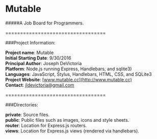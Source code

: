 # Mutable

#####A Job Board for Programmers.

==================================

###Project Information:

**Project name**: Mutable<br>
**Initial Starting Date**: 9/30/2016<br>
**Principal Author**: Joseph DeVictoria<br>
**Platform**: Node.js running Express, Handlebars, and sqlite3)<br>
**Languages**: JavaScript, Stylus, Handlebars, HTML, CSS, and SQLite3<br>
**Project Website**: [www.mutable.cc](http://www.mutable.cc)<br>
**Contact**: jldevictoria@gmail.com

==================================

###Directories:

**private**:            Source files.<br>
**public**:             Public files such as images, icons and style sheets.<br>
**router**:             Location for Express.js routers.<br>
**views**:              Location for Express.js views (rendered via handlebars).<br>
